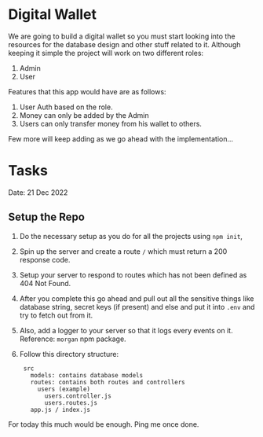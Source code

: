 # Digital Wallet

We are going to build a digital wallet so you must start looking into the resources for the database design and other stuff related to it. Although keeping it simple the project will work on two different roles:
1. Admin
2. User

Features that this app would have are as follows:
1. User Auth based on the role.
2. Money can only be added by the Admin
3. Users can only transfer money from his wallet to others.

Few more will keep adding as we go ahead with the implementation...

# Tasks
Date: 21 Dec 2022
## Setup the Repo
1. Do the necessary setup as you do for all the projects using `npm init`,
2. Spin up the server and create a route `/` which must return a 200 response code.
3. Setup your server to respond to routes which has not been defined as 404 Not Found.
4. After you complete this go ahead and pull out all the sensitive things like database string, secret keys (if present) and else and put it into `.env` and try to fetch out from it.
5. Also, add a logger to your server so that it logs every events on it. Reference: `morgan` npm package.
6. Follow this directory structure:

        src
          models: contains database models
          routes: contains both routes and controllers
            users (example)
              users.controller.js
              users.routes.js
          app.js / index.js

For today this much would be enough. Ping me once done.
